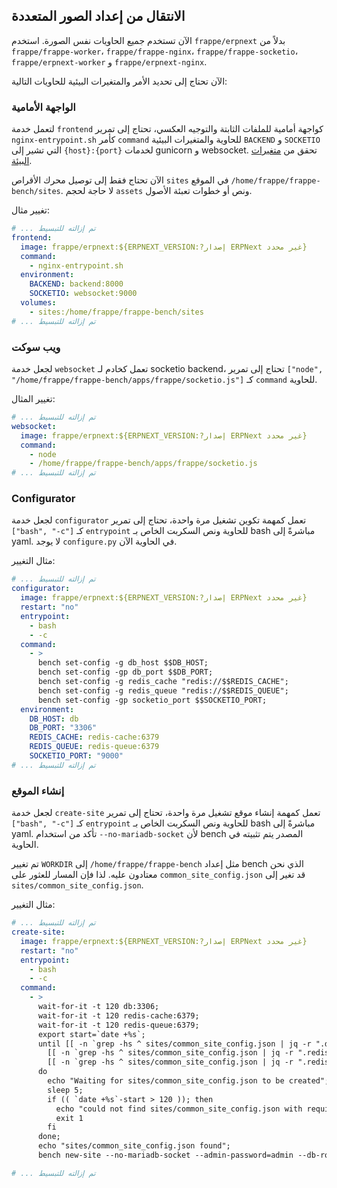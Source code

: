 ## الانتقال من إعداد الصور المتعددة

الآن تستخدم جميع الحاويات نفس الصورة. استخدم `frappe/erpnext` بدلاً من `frappe/frappe-worker`، `frappe/frappe-nginx`، `frappe/frappe-socketio`، `frappe/erpnext-worker` و `frappe/erpnext-nginx`.

الآن تحتاج إلى تحديد الأمر والمتغيرات البيئية للحاويات التالية:

### الواجهة الأمامية

لتعمل خدمة `frontend` كواجهة أمامية للملفات الثابتة والتوجيه العكسي، تحتاج إلى تمرير `nginx-entrypoint.sh` كأمر `command` للحاوية والمتغيرات البيئية `BACKEND` و `SOCKETIO` التي تشير إلى `{host}:{port}` لخدمات gunicorn و websocket. تحقق من [متغيرات البيئة](environment-variables.md).

الآن تحتاج فقط إلى توصيل محرك الأقراص `sites` في الموقع `/home/frappe/frappe-bench/sites`. لا حاجة لحجم `assets` ونص أو خطوات تعبئة الأصول.

تغيير مثال:

```yaml
# ... تم إزالته للتبسيط
frontend:
  image: frappe/erpnext:${ERPNEXT_VERSION:?إصدار ERPNext غير محدد}
  command:
    - nginx-entrypoint.sh
  environment:
    BACKEND: backend:8000
    SOCKETIO: websocket:9000
  volumes:
    - sites:/home/frappe/frappe-bench/sites
# ... تم إزالته للتبسيط
```

### ويب سوكت

لجعل خدمة `websocket` تعمل كخادم لـ socketio backend، تحتاج إلى تمرير `["node", "/home/frappe/frappe-bench/apps/frappe/socketio.js"]` كـ `command` للحاوية.

تغيير المثال:

```yaml
# ... تم إزالته للتبسيط
websocket:
  image: frappe/erpnext:${ERPNEXT_VERSION:?إصدار ERPNext غير محدد}
  command:
    - node
    - /home/frappe/frappe-bench/apps/frappe/socketio.js
# ... تم إزالته للتبسيط
```

### Configurator

لجعل خدمة `configurator` تعمل كمهمة تكوين تشغيل مرة واحدة، تحتاج إلى تمرير `["bash", "-c"]` كـ `entrypoint` للحاوية ونص السكربت الخاص بـ bash مباشرةً إلى yaml. لا يوجد `configure.py` في الحاوية الآن.

مثال التغيير:

```yaml
# ... تم إزالته للتبسيط
configurator:
  image: frappe/erpnext:${ERPNEXT_VERSION:?إصدار ERPNext غير محدد}
  restart: "no"
  entrypoint:
    - bash
    - -c
  command:
    - >
      bench set-config -g db_host $$DB_HOST;
      bench set-config -gp db_port $$DB_PORT;
      bench set-config -g redis_cache "redis://$$REDIS_CACHE";
      bench set-config -g redis_queue "redis://$$REDIS_QUEUE";
      bench set-config -gp socketio_port $$SOCKETIO_PORT;
  environment:
    DB_HOST: db
    DB_PORT: "3306"
    REDIS_CACHE: redis-cache:6379
    REDIS_QUEUE: redis-queue:6379
    SOCKETIO_PORT: "9000"
# ... تم إزالته للتبسيط
```

### إنشاء الموقع

لجعل خدمة `create-site` تعمل كمهمة إنشاء موقع تشغيل مرة واحدة، تحتاج إلى تمرير `["bash", "-c"]` كـ `entrypoint` للحاوية ونص السكربت الخاص بـ bash مباشرةً إلى yaml. تأكد من استخدام `--no-mariadb-socket` لأن bench المصدر يتم تثبيته في الحاوية.

تم تغيير `WORKDIR` إلى `/home/frappe/frappe-bench` مثل إعداد bench الذي نحن معتادون عليه. لذا فإن المسار للعثور على `common_site_config.json` قد تغير إلى `sites/common_site_config.json`.

مثال التغيير:

```yaml
# ... تم إزالته للتبسيط
create-site:
  image: frappe/erpnext:${ERPNEXT_VERSION:?إصدار ERPNext غير محدد}
  restart: "no"
  entrypoint:
    - bash
    - -c
  command:
    - >
      wait-for-it -t 120 db:3306;
      wait-for-it -t 120 redis-cache:6379;
      wait-for-it -t 120 redis-queue:6379;
      export start=`date +%s`;
      until [[ -n `grep -hs ^ sites/common_site_config.json | jq -r ".db_host // empty"` ]] && \
        [[ -n `grep -hs ^ sites/common_site_config.json | jq -r ".redis_cache // empty"` ]] && \
        [[ -n `grep -hs ^ sites/common_site_config.json | jq -r ".redis_queue // empty"` ]];
      do
        echo "Waiting for sites/common_site_config.json to be created";
        sleep 5;
        if (( `date +%s`-start > 120 )); then
          echo "could not find sites/common_site_config.json with required keys";
          exit 1
        fi
      done;
      echo "sites/common_site_config.json found";
      bench new-site --no-mariadb-socket --admin-password=admin --db-root-password=admin --install-app erpnext --set-default frontend;

# ... تم إزالته للتبسيط
```
